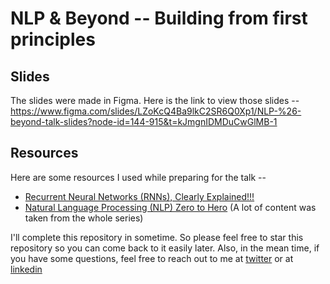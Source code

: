 # NLP & Beyond -- Building from first principles

## Slides

The slides were made in Figma. Here is the link to view those slides -- <https://www.figma.com/slides/LZoKcQ4Ba9lkC2SR6Q0Xp1/NLP-%26-beyond-talk-slides?node-id=144-915&t=kJmgnIDMDuCwGlMB-1>

## Resources

Here are some resources I used while preparing for the talk --

- [Recurrent Neural Networks (RNNs), Clearly Explained!!!](https://youtu.be/AsNTP8Kwu80?si=y95o4sGrv6IvMG53)
- [Natural Language Processing (NLP) Zero to Hero](https://youtube.com/playlist?list=PLQY2H8rRoyvzDbLUZkbudP-MFQZwNmU4S&si=apzLVp9U_8nwGdh2) (A lot of content was taken from the whole series)

I'll complete this repository in sometime. So please feel free to star this repository so you can come back to it easily later. Also, in the mean time, if you have some questions, feel free to reach out to me at [twitter](https://x.com/inclinedadarsh) or at [linkedin](https://linkedin.com/in/dubeyadarsh)
